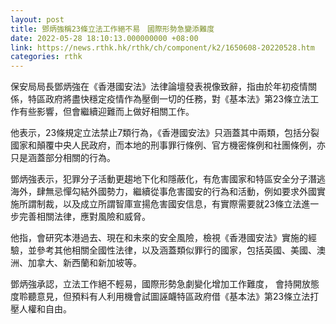 ```yaml
---
layout: post
title: 鄧炳強稱23條立法工作絕不易　國際形勢急變添難度
date: 2022-05-28 18:10:13.000000000 +08:00
link: https://news.rthk.hk/rthk/ch/component/k2/1650608-20220528.htm
categories: rthk
---
```


保安局局長鄧炳強在《香港國安法》法律論壇發表視像致辭，指由於年初疫情關係，特區政府將盡快穩定疫情作為壓倒一切的任務，對《基本法》第23條立法工作有些影響，但會繼續迎難而上做好相關工作。

他表示，23條規定立法禁止7類行為，《香港國安法》只涵蓋其中兩類，包括分裂國家和顛覆中央人民政府，而本地的刑事罪行條例、官方機密條例和社團條例，亦只是涵蓋部分相關的行為。

鄧炳強表示，犯罪分子活動更趨地下化和隱蔽化，有危害國家和特區安全分子潛逃海外，肆無忌憚勾結外國勢力，繼續從事危害國安的行為和活動，例如要求外國實施所謂制裁，以及成立所謂智庫宣揚危害國安信息，有實際需要就23條立法進一步完善相關法律，應對風險和威脅。

他指，會研究本港過去、現在和未來的安全風險，檢視《香港國安法》實施的經驗，並參考其他相關全國性法律，以及涵蓋類似罪行的國家，包括英國、美國、澳洲、加拿大、新西蘭和新加坡等。

鄧炳強承認，立法工作絕不輕易，國際形勢急劇變化增加工作難度， 會持開放態度聆聽意見，但預料有人利用機會試圖誣衊特區政府借《基本法》第23條立法打壓人權和自由。
